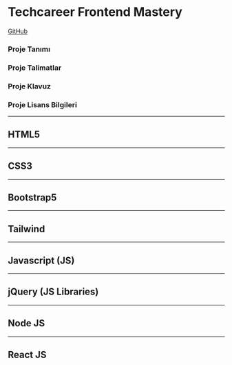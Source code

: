 # Techcareer Frontend Mastery

[GitHub](https://github.com/hamitmizrak/TechCareer_Frontend_Mastery)

### Proje Tanımı
### Proje Talimatlar
### Proje Klavuz
### Proje Lisans Bilgileri
---

## HTML5

---
## CSS3

---
## Bootstrap5

---
## Tailwind

---
## Javascript (JS)

---
## jQuery (JS Libraries)

---
## Node JS 

---
## React JS

